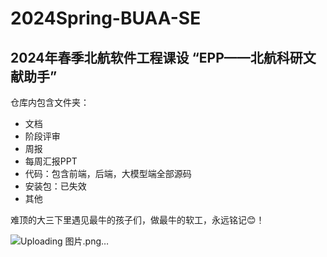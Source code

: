 # 2024Spring-BUAA-SE
## 2024年春季北航软件工程课设 “EPP——北航科研文献助手”
仓库内包含文件夹：

* 文档
* 阶段评审
* 周报
* 每周汇报PPT
* 代码：包含前端，后端，大模型端全部源码
* 安装包：已失效
* 其他

难顶的大三下里遇见最牛的孩子们，做最牛的软工，永远铭记😊！

![Uploading 图片.png…]()

